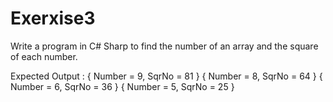 # Exerxise3
Write a program in C# Sharp to find the number of an array and the square of each number.

Expected Output :
{ Number = 9, SqrNo = 81 }
{ Number = 8, SqrNo = 64 }
{ Number = 6, SqrNo = 36 }
{ Number = 5, SqrNo = 25 }
